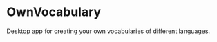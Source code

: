 OwnVocabulary
=============

Desktop app for creating your own vocabularies of different languages.
